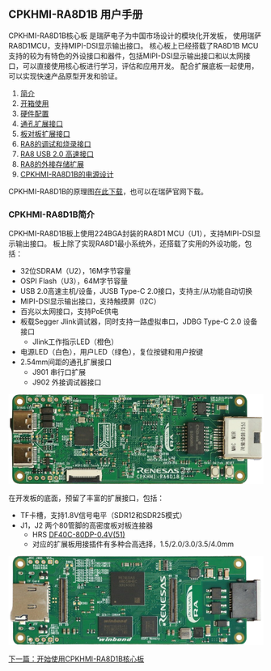 ## CPKHMI-RA8D1B 用户手册

CPKHMI-RA8D1B核心板
是瑞萨电子为中国市场设计的模块化开发板，
使用瑞萨RA8D1MCU，支持MIPI-DSI显示输出接口。
核心板上已经搭载了RA8D1B MCU支持的较为有特色的外设接口和器件，包括MIPI-DSI显示输出接口和以太网接口，可以直接使用核心板进行学习，评估和应用开发。
配合扩展底板一起使用，可以实现快速产品原型开发和验证。

1. [简介](#cpkhmi-ra8d1b简介)
2. [开箱使用](02_unbox.md)
3. [硬件配置](03_hardware.md)
4. [通孔扩展接口](04_th_expansion.md)
5. [板对板扩展接口](05_btb_expansion.md)
6. [RA8的调试和烧录接口](06_debug.md)
7. [RA8 USB 2.0 高速接口](07_usbhs.md)
8. [RA8的外接存储扩展](08_storage.md)
9. [CPKHMI-RA8D1B的电源设计](09_powerdesign.md)

CPKHMI-RA8D1B的原理图[在此下载](CPKHMI_RA8D1B_schematic_release.pdf)，也可以在瑞萨官网下载。

### CPKHMI-RA8D1B简介

CPKHMI-RA8D1B板上使用224BGA封装的RA8D1 MCU（U1），支持MIPI-DSI显示输出接口。
板上除了实现RA8D1最小系统外，还搭载了实用的外设功能，包括：

- 32位SDRAM（U2），16M字节容量
- OSPI Flash（U3），64M字节容量
- USB 2.0高速主机/设备，JUSB Type-C 2.0接口，支持主/从功能自动切换
- MIPI-DSI显示输出接口，支持触摸屏（I2C）
- 百兆以太网接口，支持PoE供电
- 板载Segger Jlink调试器，同时支持一路虚拟串口，JDBG Type-C 2.0 设备接口
  - Jlink工作指示LED（橙色）
- 电源LED（白色），用户LED（绿色），复位按键和用户按键
- 2.54mm间距的通孔扩展接口
  - J901 串行口扩展
  - J902 外接调试器接口

![alt text](images/01_overview/CPKHMI-RA8D1B_Top.png)

在开发板的底面，预留了丰富的扩展接口，包括：

- TF卡槽，支持1.8V信号电平（SDR12和SDR25模式）
- J1，J2 两个80管脚的高密度板对板连接器
  - HRS [DF40C-80DP-0.4V(51)](https://item.szlcsc.com/279578.html)
  - 对应的扩展板用接插件有多种合高选择，1.5/2.0/3.0/3.5/4.0mm
  
![alt text](images/01_overview/CPKHMI-RA8D1B_Bottom.png)

[下一篇：开始使用CPKHMI-RA8D1B核心板](02_unbox.md)

